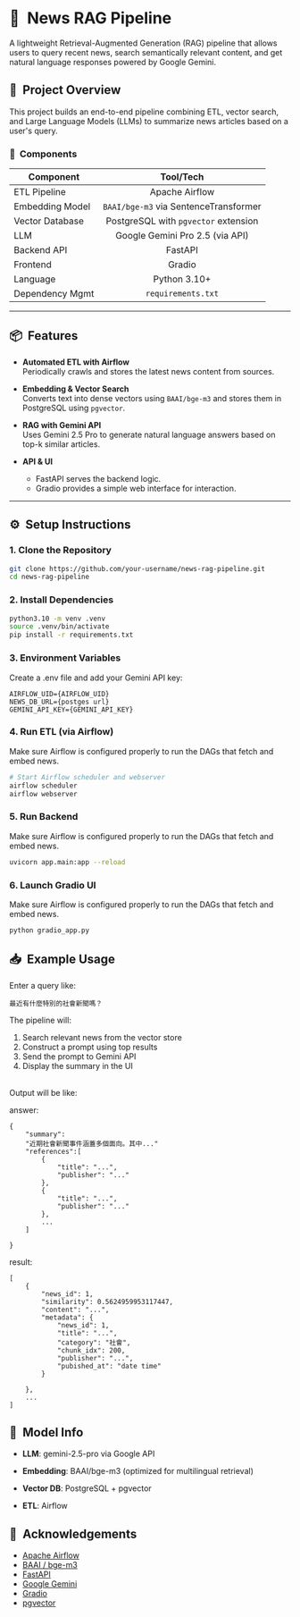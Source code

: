 # 📰 &nbsp;News RAG Pipeline

A lightweight Retrieval-Augmented Generation (RAG) pipeline that allows users to query recent news, search semantically relevant content, and get natural language responses powered by Google Gemini.

## 🚀 &nbsp;Project Overview

This project builds an end-to-end pipeline combining ETL, vector search, and Large Language Models (LLMs) to summarize news articles based on a user's query.

### 🔧 &nbsp;Components

| Component        | Tool/Tech                         |
|----------------|:---------------------------------:|
| ETL Pipeline     | Apache Airflow                    |
| Embedding Model  | `BAAI/bge-m3` via SentenceTransformer |
| Vector Database  | PostgreSQL with `pgvector` extension |
| LLM              | Google Gemini Pro 2.5 (via API)   |
| Backend API      | FastAPI                          |
| Frontend         | Gradio                           |
| Language         | Python 3.10+                     |
| Dependency Mgmt  | `requirements.txt`               |

---

## 📦 &nbsp;Features

- **Automated ETL with Airflow**  
  Periodically crawls and stores the latest news content from sources.

- **Embedding & Vector Search**  
  Converts text into dense vectors using `BAAI/bge-m3` and stores them in PostgreSQL using `pgvector`.

- **RAG with Gemini API**  
  Uses Gemini 2.5 Pro to generate natural language answers based on top-k similar articles.

- **API & UI**  
  - FastAPI serves the backend logic.  
  - Gradio provides a simple web interface for interaction.

---

## ⚙️ &nbsp;Setup Instructions

### 1. Clone the Repository

```bash
git clone https://github.com/your-username/news-rag-pipeline.git
cd news-rag-pipeline
```

### 2. Install Dependencies

```bash
python3.10 -m venv .venv
source .venv/bin/activate
pip install -r requirements.txt
```

###  3. Environment Variables

Create a .env file and add your Gemini API key:

```env
AIRFLOW_UID={AIRFLOW_UID}
NEWS_DB_URL={postges url}
GEMINI_API_KEY={GEMINI_API_KEY}
```

### 4. Run ETL (via Airflow)

Make sure Airflow is configured properly to run the DAGs that fetch and embed news.

```bash
# Start Airflow scheduler and webserver
airflow scheduler
airflow webserver
```

### 5. Run Backend

Make sure Airflow is configured properly to run the DAGs that fetch and embed news.

```bash
uvicorn app.main:app --reload
```

### 6. Launch Gradio UI

Make sure Airflow is configured properly to run the DAGs that fetch and embed news.

```bash
python gradio_app.py
```

## 📥 &nbsp;Example Usage

Enter a query like:

```
最近有什麼特別的社會新聞嗎？
```
The pipeline will:
1.	Search relevant news from the vector store
2.	Construct a prompt using top results
3.	Send the prompt to Gemini API
4.	Display the summary in the UI

<br>
Output will be like:

answer:
```
{
    "summary":
    "近期社會新聞事件涵蓋多個面向。其中..."
    "references":[
        {
            "title": "...",
            "publisher": "..."
        },
        {
            "title": "...",
            "publisher": "..."
        },
        ...
    ]

}
```

result:
```
[
    {
        "news_id": 1,
        "similarity": 0.5624959953117447,
        "content": "...",
        "metadata": {
            "news_id": 1,
            "title": "...",
            "category": "社會",
            "chunk_idx": 200,
            "publisher": "...",
            "pubished_at": "date time"
        }

    },
    ...
]
```

## 🧠 &nbsp;Model Info

- **LLM**: gemini-2.5-pro via Google API

- **Embedding**: BAAI/bge-m3 (optimized for multilingual retrieval)

- **Vector DB**: PostgreSQL + pgvector 

- **ETL**: Airflow

## 🙌 &nbsp;Acknowledgements
- [Apache Airflow](https://airflow.apache.org/)
- [BAAI / bge-m3](https://huggingface.co/BAAI/bge-m3)
- [FastAPI](https://fastapi.tiangolo.com/)
- [Google Gemini](https://ai.google.dev/)
- [Gradio](https://www.gradio.app/)
- [pgvector](https://github.com/pgvector/pgvector)





